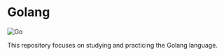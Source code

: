 # Golang 

![Go](https://img.shields.io/badge/go-%2300ADD8.svg?style=for-the-badge&logo=go&logoColor=white)

<p>This repository focuses on studying and practicing the Golang language.</p>
